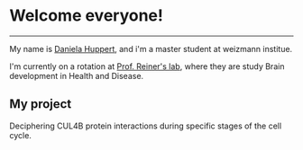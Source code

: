 # Welcome everyone!
---

My name is [Daniela Huppert](https://weizmann.elsevierpure.com/en/persons/daniela-huppert-revach/), and i'm a master student at weizmann institue.

I'm currently on a rotation at [Prof. Reiner's lab](https://www.weizmann.ac.il/molgen/Reiner/), where they are study Brain development in Health and Disease.

## My project
Deciphering CUL4B protein interactions during specific stages of the cell cycle.
